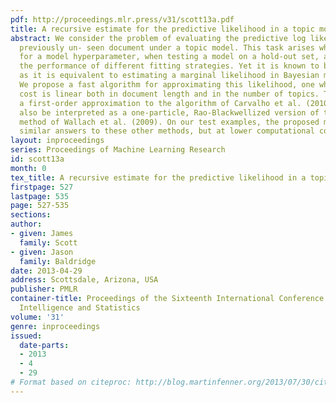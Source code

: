 ```yaml
---
pdf: http://proceedings.mlr.press/v31/scott13a.pdf
title: A recursive estimate for the predictive likelihood in a topic model
abstract: We consider the problem of evaluating the predictive log likelihood of a
  previously un- seen document under a topic model. This task arises when cross-validating
  for a model hyperparameter, when testing a model on a hold-out set, and when comparing
  the performance of different fitting strategies. Yet it is known to be very challenging,
  as it is equivalent to estimating a marginal likelihood in Bayesian model selection.
  We propose a fast algorithm for approximating this likelihood, one whose computational
  cost is linear both in document length and in the number of topics. The method is
  a first-order approximation to the algorithm of Carvalho et al. (2010), and can
  also be interpreted as a one-particle, Rao-Blackwellized version of the "left-to-right"
  method of Wallach et al. (2009). On our test examples, the proposed method gives
  similar answers to these other methods, but at lower computational cost.
layout: inproceedings
series: Proceedings of Machine Learning Research
id: scott13a
month: 0
tex_title: A recursive estimate for the predictive likelihood in a topic model
firstpage: 527
lastpage: 535
page: 527-535
sections: 
author:
- given: James
  family: Scott
- given: Jason
  family: Baldridge
date: 2013-04-29
address: Scottsdale, Arizona, USA
publisher: PMLR
container-title: Proceedings of the Sixteenth International Conference on Artificial
  Intelligence and Statistics
volume: '31'
genre: inproceedings
issued:
  date-parts:
  - 2013
  - 4
  - 29
# Format based on citeproc: http://blog.martinfenner.org/2013/07/30/citeproc-yaml-for-bibliographies/
---
```

